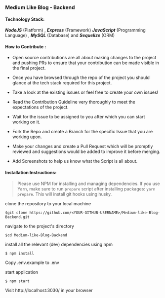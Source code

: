  ### Medium Like Blog - Backend 



#### Technology Stack: 
  
  **_NodeJS_**  (Platform) ,  **_Express_**  (Framework)  **_JavaScript_**  (Programming Language)  ,  **_MySQL_** (Database) and  **_Sequelize_**  (ORM) 



#### How to Contribute :

-   Open source contributions are all about making changes to the project and pushing PRs to ensure that your contribution can be made visible in the final project.
    
-   Once you have browsed through the repo of the project you should glance at the tech stack required for this project.
    
-   Take a look at the existing issues or feel free to create your own issues!
    
-   Read the  Contribution Guideline very thoroughly to meet the expectations of the project.
    
-   Wait for the issue to be assigned to you after which you can start working on it.
    
-   Fork the Repo and create a Branch for the specific Issue that you are working upon.
    
-   Make your changes and create a Pull Request which will be promptly reviewed and suggestions would be added to improve it before merging.
    
-   Add Screenshots to help us know what the Script is all about.
    

#### Installation Instructions: 

> Please use NPM for installing and managing dependencies. If you use Yarn, make sure to run `prepare` script after installing packages: `yarn prepare`. This will install git hooks using husky.

clone the repository to your local machine

    $git clone https://github.com/<YOUR-GITHUB-USERNAME>/Medium-like-Blog-Backend.git

navigate to the project's directory

    $cd Medium-like-Blog-Backend

install all the relevant (dev) dependencies using npm

    $ npm install

Copy .env.example to .env 

start application

    $ npm start

Visit http://localhost:3030/ in your browser
